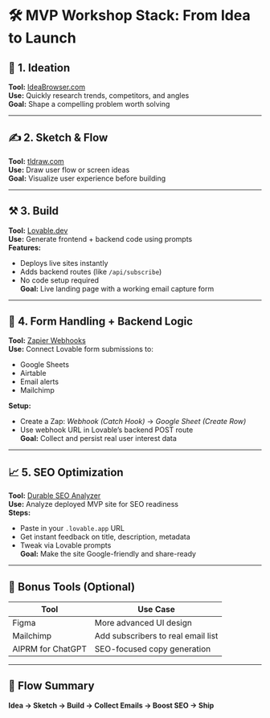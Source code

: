 # 🛠️ MVP Workshop Stack: From Idea to Launch

## 🧠 1. Ideation
**Tool:** [IdeaBrowser.com](https://ideabrowser.com)  
**Use:** Quickly research trends, competitors, and angles  
**Goal:** Shape a compelling problem worth solving

---

## ✍️ 2. Sketch & Flow
**Tool:** [tldraw.com](https://tldraw.com)  
**Use:** Draw user flow or screen ideas  
**Goal:** Visualize user experience before building

---

## ⚒️ 3. Build
**Tool:** [Lovable.dev](https://lovable.dev)  
**Use:** Generate frontend + backend code using prompts  
**Features:**
- Deploys live sites instantly
- Adds backend routes (like `/api/subscribe`)
- No code setup required  
**Goal:** Live landing page with a working email capture form

---

## 🔄 4. Form Handling + Backend Logic
**Tool:** [Zapier Webhooks](https://zapier.com)  
**Use:** Connect Lovable form submissions to:
- Google Sheets
- Airtable
- Email alerts
- Mailchimp

**Setup:**
- Create a Zap: *Webhook (Catch Hook)* → *Google Sheet (Create Row)*
- Use webhook URL in Lovable’s backend POST route  
**Goal:** Collect and persist real user interest data

---

## 📈 5. SEO Optimization
**Tool:** [Durable SEO Analyzer](https://durable.co/seo)  
**Use:** Analyze deployed MVP site for SEO readiness  
**Steps:**
- Paste in your `.lovable.app` URL
- Get instant feedback on title, description, metadata
- Tweak via Lovable prompts  
**Goal:** Make the site Google-friendly and share-ready

---

## 🧪 Bonus Tools (Optional)

| Tool              | Use Case                          |
|-------------------|------------------------------------|
| Figma             | More advanced UI design            |
| Mailchimp         | Add subscribers to real email list |
| AIPRM for ChatGPT | SEO-focused copy generation        |

---

## 🚀 Flow Summary
**Idea → Sketch → Build → Collect Emails → Boost SEO → Ship**

